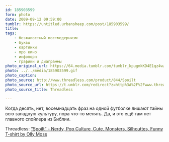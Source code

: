 ```yaml
---
id: 185903599
form: photo
date: 2009-09-12 09:59:00
tumblr: https://untitled.urbansheep.com/post/185903599/
title:
tags:
    - безжалостный постмодернизм
    - буквы
    - картинки
    - про кино
    - инфопорн
    - графики и диаграммы
photo_original_url: https://64.media.tumblr.com/tumblr_kpugmkKD4E1qz4wzio1_640.gif
photo: ../../media/185903599.gif
photo_caption:
photo_source: http://www.threadless.com/product/844/Spoilt
photo_source_url: https://t.umblr.com/redirect?z=http%3A%2F%2Fwww.threadless.com%2Fproduct%2F844%2FSpoilt&t=M2UwNWU3ZjgwZDA4MzIxNGI1MjFlNGRmMmE1YWZhZWFlMDM1ZmJlOCwxODU5MDM1OTk%3D&b=t%3Am0vUM0_oWxQpSg5c05RR_Q&p=https%3A%2F%2Funtitled.urbansheep.com%2Fpost%2F185903599%2F%25D0%25BA%25D0%25BE%25D0%25B3%25D0%25B4%25D0%25B0-%25D0%25B4%25D0%25B5%25D1%2581%25D1%258F%25D1%2582%25D1%258C-%25D0%25BD%25D0%25B5%25D1%2582-%25D0%25B2%25D0%25BE%25D1%2581%25D0%25B5%25D0%25BC%25D0%25BD%25D0%25B0%25D0%25B4%25D1%2586%25D0%25B0%25D1%2582%25D1%258C-%25D1%2584%25D1%2580%25D0%25B0%25D0%25B7-%25D0%25BD%25D0%25B0-%25D0%25BE%25D0%25B4%25D0%25BD%25D0%25BE%25D0%25B9&m=0&ts=1631050589
photo_source_title: Threadless

---
```


<p>Когда десять, нет, восемнадцать фраз на одной футболке лишают тайны всю западную культуру, пора что-то менять. Да, и это ещё там нет главного спойлера из Библии.</p>

<p>Threadless: <a href="http://www.threadless.com/product/844/Spoilt">“Spoilt” - Nerdy, Pop Culture, Cute, Monsters, Silhouttes, Funny T-shirt by Olly Moss</a></p>
